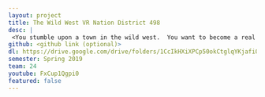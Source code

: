 ```yaml
---
layout: project
title: The Wild West VR Nation District 498
desc: |
 <You stumble upon a town in the wild west.  You want to become a real cowbow and have to prove yourself worthy.  Think you have what it takes?>
github: <github link (optional)>
dl: https://drive.google.com/drive/folders/1CcIkHXiXPCp50okCtglqYKjafiQlVkIv
semester: Spring 2019
team: 24
youtube: FxCup1Qgpi0
featured: false
---
```


